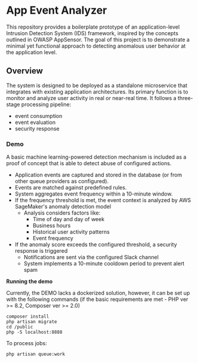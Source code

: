 # App Event Analyzer
This repository provides a boilerplate prototype of an application-level Intrusion Detection System (IDS) framework, inspired by the concepts outlined in OWASP AppSensor.
The goal of this project is to demonstrate a minimal yet functional approach to detecting anomalous user behavior at the application level.

## Overview
The system is designed to be deployed as a standalone microservice that integrates with existing application architectures. Its primary function is to monitor and analyze user activity in real or near-real time.
It follows a three-stage processing pipeline:
- event consumption
- event evaluation
- security response

### Demo
A basic machine learning-powered detection mechanism is included as a proof of concept that is able to detect abuse of configured actions.
- Application events are captured and stored in the database (or from other queue providers as configured).
- Events are matched against predefined rules.
- System aggregates event frequency within a 10-minute window.
- If the frequency threshold is met, the event context is analyzed by AWS SageMaker's anomaly detection model
   - Analysis considers factors like:
     - Time of day and day of week
     - Business hours
     - Historical user activity patterns
     - Event frequency
- If the anomaly score exceeds the configured threshold, a security response is triggered
   - Notifications are sent via the configured Slack channel
   - System implements a 10-minute cooldown period to prevent alert spam

**Running the demo**

Currently, the DEMO lacks a dockerized solution, however, it can be set up with the following commands (if the basic requirements are met - PHP ver >= 8.2, Composer ver >= 2.0)
```
composer install
php artisan migrate
cd /public
php -S localhost:8888
```
To process jobs:
```
php artisan queue:work
```
